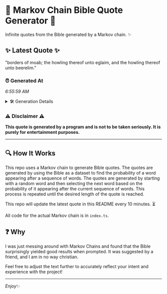 # 📖 Markov Chain Bible Quote Generator 📖

Infinite quotes from the Bible generated by a Markov chain. ✨

## ✨ Latest Quote ✨
"borders of moab; the howling thereof unto eglaim, and the howling thereof unto beerelim."

### ⏰ Generated At
*6:55:59 AM*

<details>
    <summary>🛠️ Generation Details</summary>
    <p>
        <strong>🌱 Seed:</strong> borders<br>
        <strong>🔄 Iterations:</strong> 13<br>
        <strong>📜 Context History:</strong><br>[ borders ]: of<br>[ borders, of ]: moab;<br>[ borders, of, moab; ]: the<br>[ borders, of, moab;, the ]: howling<br>[ borders, of, moab;, the, howling ]: thereof<br>[ borders, of, moab;, the, howling, thereof ]: unto<br>[ of, moab;, the, howling, thereof, unto ]: eglaim,<br>[ moab;, the, howling, thereof, unto, eglaim, ]: and<br>[ the, howling, thereof, unto, eglaim,, and ]: the<br>[ howling, thereof, unto, eglaim,, and, the ]: howling<br>[ thereof, unto, eglaim,, and, the, howling ]: thereof<br>[ unto, eglaim,, and, the, howling, thereof ]: unto<br>[ eglaim,, and, the, howling, thereof, unto ]: beerelim.<br>
    </p>
</details>

### ⚠️ Disclaimer ⚠️
**This quote is generated by a program and is not to be taken seriously. It is purely for entertainment purposes.**

---

## 🔍 How It Works

This repo uses a Markov chain to generate Bible quotes. The quotes are generated by using the Bible as a dataset to find the probability of a word appearing after a sequence of words. The quotes are generated by starting with a random word and then selecting the next word based on the probability of it appearing after the current sequence of words. This process is repeated until the desired length of the quote is reached.

This repo will update the latest quote in this README every 10 minutes. ⏳

All code for the actual Markov chain is in `index.ts`.

## ❓ Why

I was just messing around with Markov Chains and found that the Bible surprisingly yielded good results when prompted. 
It was suggested by a friend, and I am in no way christian.

Feel free to adjust the text further to accurately reflect your intent and experience with the project!

---

*Enjoy*✨
